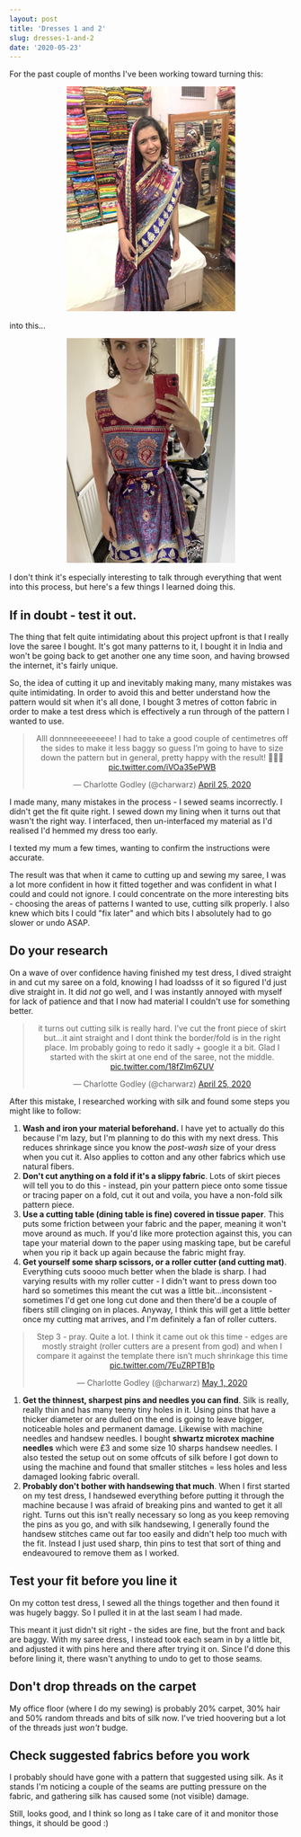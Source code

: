 ```yaml
---
layout: post
title: 'Dresses 1 and 2'
slug: dresses-1-and-2
date: '2020-05-23'
---
```

For the past couple of months I've been working toward turning this:

<center><img src="/images/saree-pic.jpg" height="400px" /></center>

into this...

<center><img src="/images/silk-dress.jpg" height="400px" /></center>

I don't think it's especially interesting to talk through everything that went into this process, but here's a few things I learned doing this.

## If in doubt - test it out.
The thing that felt quite intimidating about this project upfront is that I really love the saree I bought. It's got many patterns to it, I bought it in India and won't be going back to get another one any time soon, and having browsed the internet, it's fairly unique.

So, the idea of cutting it up and inevitably making many, many mistakes was quite intimidating. In order to avoid this and better understand how the pattern would sit when it's all done, I bought 3 metres of cotton fabric in order to make a test dress which is effectively a run through of the pattern I wanted to use.

<center><blockquote class="twitter-tweet"><p lang="en" dir="ltr">Alll donnneeeeeeeee! I had to take a good couple of centimetres off the sides to make it less baggy so guess I’m going to have to size down the pattern but in general, pretty happy with the result! 🥳🥳🥳 <a href="https://t.co/iVOa35ePWB">pic.twitter.com/iVOa35ePWB</a></p>&mdash; Charlotte Godley (@charwarz) <a href="https://twitter.com/charwarz/status/1254051936745259008?ref_src=twsrc%5Etfw">April 25, 2020</a></blockquote> <script async src="https://platform.twitter.com/widgets.js" charset="utf-8"></script></center>

I made many, many mistakes in the process - I sewed seams incorrectly. I didn't get the fit quite right. I sewed down my lining when it turns out that wasn't the right way. I interfaced, then un-interfaced my material as I'd realised I'd hemmed my dress too early.

I texted my mum a few times, wanting to confirm the instructions were accurate. 

The result was that when it came to cutting up and sewing my saree, I was a lot more confident in how it fitted together and was confident in what I could and could not ignore. I could concentrate on the more interesting bits - choosing the areas of patterns I wanted to use, cutting silk properly. I also knew which bits I could "fix later" and which bits I absolutely had to go slower or undo ASAP.

## Do your research
On a wave of over confidence having finished my test dress, I dived straight in and cut my saree on a fold, knowing I had loadsss of it so figured I'd just dive straight in.
It did _not_ go well, and I was instantly annoyed with myself for lack of patience and that I now had material I couldn't use for something better.

<center><blockquote class="twitter-tweet"><p lang="en" dir="ltr">it turns out cutting silk is really hard. I’ve cut the front piece of skirt but...it aint straight and I dont think the border/fold is in the right place. Im probably going to redo it sadly + google it a bit. Glad I started with the skirt at one end of the saree, not the middle. <a href="https://t.co/18fZlm6ZUV">pic.twitter.com/18fZlm6ZUV</a></p>&mdash; Charlotte Godley (@charwarz) <a href="https://twitter.com/charwarz/status/1254113860077961217?ref_src=twsrc%5Etfw">April 25, 2020</a></blockquote> <script async src="https://platform.twitter.com/widgets.js" charset="utf-8"></script></center>

After this mistake, I researched working with silk and found some steps you might like to follow:
1. **Wash and iron your material beforehand.** I have yet to actually do this because I'm lazy, but I'm planning to do this with my next dress. This reduces shrinkage since you know the _post-wash_ size of your dress when you cut it. Also applies to cotton and any other fabrics which use natural fibers.
1. **Don't cut anything on a fold if it's a slippy fabric**. Lots of skirt pieces will tell you to do this - instead, pin your pattern piece onto some tissue or tracing paper on a fold, cut it out and voila, you have a non-fold silk pattern piece.
1. **Use a cutting table (dining table is fine) covered in tissue paper**. This puts some friction between your fabric and the paper, meaning it won't move around as much. If you'd like more protection against this, you can tape your material down to the paper using masking tape, but be careful when you rip it back up again because the fabric might fray.
1. **Get yourself some sharp scissors, or a roller cutter (and cutting mat)**. Everything cuts soooo much better when the blade is sharp. I had varying results with my roller cutter - I didn't want to press down too hard so sometimes this meant the cut was a little bit...inconsistent - sometimes I'd get one long cut done and then there'd be a couple of fibers still clinging on in places. Anyway, I think this will get a little better once my cutting mat arrives, and I'm definitely a fan of roller cutters.

<center><blockquote class="twitter-tweet"><p lang="en" dir="ltr">Step 3 - pray. Quite a lot. I think it came out ok this time - edges are mostly straight (roller cutters are a present from god) and when I compare it against the template there isn’t much shrinkage this time <a href="https://t.co/7EuZRPTB1p">pic.twitter.com/7EuZRPTB1p</a></p>&mdash; Charlotte Godley (@charwarz) <a href="https://twitter.com/charwarz/status/1256335372499337216?ref_src=twsrc%5Etfw">May 1, 2020</a></blockquote> <script async src="https://platform.twitter.com/widgets.js" charset="utf-8"></script></center>

1. **Get the thinnest, sharpest pins and needles you can find**. Silk is really, really thin and has many teeny tiny holes in it. Using pins that have a thicker diameter or are dulled on the end is going to leave bigger, noticeable holes and permanent damage. Likewise with machine needles and handsew needles. I bought **shwartz microtex machine needles** which were £3 and some size 10 sharps handsew needles. I also tested the setup out on some offcuts of silk before I got down to using the machine and found that smaller stitches = less holes and less damaged looking fabric overall.
1. **Probably don't bother with handsewing that much**. When I first started on my test dress, I handsewed everything before putting it through the machine because I was afraid of breaking pins and wanted to get it all right. Turns out this isn't really necessary so long as you keep removing the pins as you go, and with silk handsewing, I generally found the handsew stitches came out far too easily and didn't help too much with the fit. Instead I just used sharp, thin pins to test that sort of thing and endeavoured to remove them as I worked.

## Test your fit before you line it
On my cotton test dress, I sewed all the things together and then found it was hugely baggy. So I pulled it in at the last seam I had made. 

This meant it just didn't sit right - the sides are fine, but the front and back are baggy.
With my saree dress, I instead took each seam in by a little bit, and adjusted it with pins here and there after trying it on.
Since I'd done this before lining it, there wasn't anything to undo to get to those seams.

## Don't drop threads on the carpet
My office floor (where I do my sewing) is probably 20% carpet, 30% hair and 50% random threads and bits of silk now. I've tried hoovering but a lot of the threads just _won't_ budge.

## Check suggested fabrics before you work
I probably should have gone with a pattern that suggested using silk. As it stands I'm noticing a couple of the seams are putting pressure on the fabric, and gathering silk has caused some (not visible) damage.

Still, looks good, and I think so long as I take care of it and monitor those things, it should be good :)


